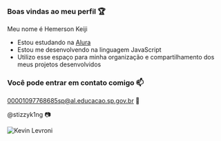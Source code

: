 ### Boas vindas ao meu perfil 🏆

Meu nome é Hemerson Keiji

- Estou estudando na [Alura](https://www.alura.com.br)
- Estou me desenvolvendo na linguagem JavaScript
- Utilizo esse espaço para minha organização e compartilhamento dos meus projetos desenvolvidos

### Você pode entrar em contato comigo 📫

00001097768685sp@al.educacao.sp.gov.br 📧

@stizzyk1ng 📷

![Kevin Levroni](https://media1.tenor.com/m/0M8j6Ati_KsAAAAd/kevin-levroni-bodybuilder.gif)
